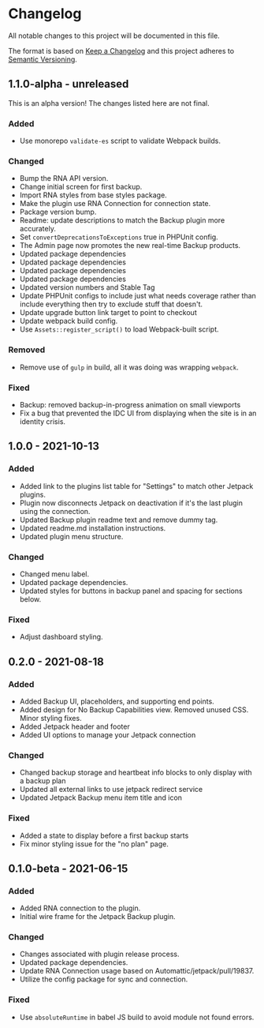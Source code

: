 # Changelog

All notable changes to this project will be documented in this file.

The format is based on [Keep a Changelog](https://keepachangelog.com/en/1.0.0/)
and this project adheres to [Semantic Versioning](https://semver.org/spec/v2.0.0.html).

## 1.1.0-alpha - unreleased

This is an alpha version! The changes listed here are not final.

### Added
- Use monorepo `validate-es` script to validate Webpack builds.

### Changed
- Bump the RNA API version.
- Change initial screen for first backup.
- Import RNA styles from base styles package.
- Make the plugin use RNA Connection for connection state.
- Package version bump.
- Readme: update descriptions to match the Backup plugin more accurately.
- Set `convertDeprecationsToExceptions` true in PHPUnit config.
- The Admin page now promotes the new real-time Backup products.
- Updated package dependencies
- Updated package dependencies
- Updated package dependencies
- Updated package dependencies
- Updated version numbers and Stable Tag
- Update PHPUnit configs to include just what needs coverage rather than include everything then try to exclude stuff that doesn't.
- Update upgrade button link target to point to checkout
- Update webpack build config.
- Use `Assets::register_script()` to load Webpack-built script.

### Removed
- Remove use of `gulp` in build, all it was doing was wrapping `webpack`.

### Fixed
- Backup: removed backup-in-progress animation on small viewports
- Fix a bug that prevented the IDC UI from displaying when the site is in an identity crisis.

## 1.0.0 - 2021-10-13
### Added
- Added link to the plugins list table for "Settings" to match other Jetpack plugins.
- Plugin now disconnects Jetpack on deactivation if it's the last plugin using the connection.
- Updated Backup plugin readme text and remove dummy tag.
- Updated readme.md installation instructions.
- Updated plugin menu structure.

### Changed
- Changed menu label.
- Updated package dependencies.
- Updated styles for buttons in backup panel and spacing for sections below.

### Fixed
- Adjust dashboard styling.

## 0.2.0 - 2021-08-18
### Added
- Added Backup UI, placeholders, and supporting end points.
- Added design for No Backup Capabilities view. Removed unused CSS. Minor styling fixes.
- Added Jetpack header and footer
- Added UI options to manage your Jetpack connection

### Changed
- Changed backup storage and heartbeat info blocks to only display with a backup plan
- Updated all external links to use jetpack redirect service
- Updated Jetpack Backup menu item title and icon

### Fixed
- Added a state to display before a first backup starts
- Fix minor styling issue for the "no plan" page.

## 0.1.0-beta - 2021-06-15
### Added
- Added RNA connection to the plugin.
- Initial wire frame for the Jetpack Backup plugin.

### Changed
- Changes associated with plugin release process.
- Updated package dependencies.
- Update RNA Connection usage based on Automattic/jetpack/pull/19837.
- Utilize the config package for sync and connection.

### Fixed
- Use `absoluteRuntime` in babel JS build to avoid module not found errors.
